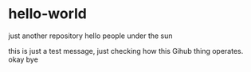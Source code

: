 # hello-world
just another repository
 hello people under the sun
 
 this is just a test message, just checking how this Gihub thing operates.
 okay bye
